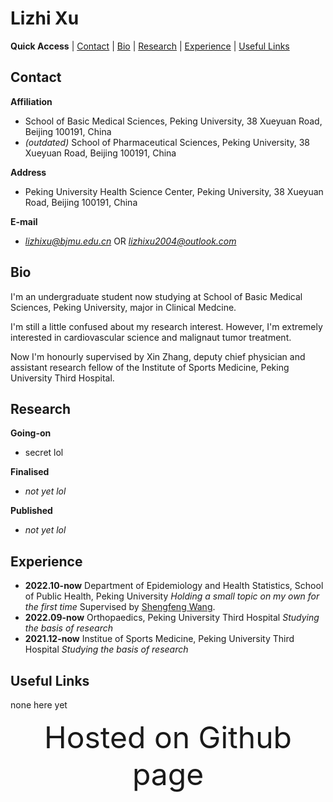 # Lizhi Xu

**Quick Access** | [Contact](#contact) | [Bio](#bio) | [Research](#research) | [Experience](#exp) | [Useful Links](#useful)


<a id = "contact"></a>
## Contact
**Affiliation**
+ School of Basic Medical Sciences, Peking University, 38 Xueyuan Road, Beijing 100191, China 
+ *(outdated)* School of Pharmaceutical Sciences, Peking University, 38 Xueyuan Road, Beijing 100191, China

**Address**
+ Peking University Health Science Center, Peking University, 38 Xueyuan Road, Beijing 100191, China

**E-mail**
+ *lizhixu@bjmu.edu.cn* OR *lizhixu2004@outlook.com*

<a id = "bio"></a>
## Bio
I'm an undergraduate student now studying at School of Basic Medical Sciences, Peking University, major in Clinical Medcine.

I'm still a little confused about my research interest. However, I'm extremely interested in cardiovascular science and malignaut tumor treatment.

Now I'm honourly supervised by Xin Zhang, deputy chief physician and assistant research fellow of the Institute of Sports Medicine, Peking University Third Hospital.

<a id = "research"></a>
## Research

**Going-on**
+ secret lol

**Finalised**
+ *not yet lol*

**Published**
+ *not yet lol*

<a id = "exp"></a>
## Experience
+ **2022.10-now** Department of Epidemiology and Health Statistics, School of Public Health, Peking University *Holding a small topic on my own for the first time* Supervised by [Shengfeng Wang](http://sph.pku.edu.cn/info/1186/3606.htm).
+ **2022.09-now** Orthopaedics, Peking University Third Hospital *Studying the basis of research*
+ **2021.12-now** Institue of Sports Medicine, Peking University Third Hospital *Studying the basis of research*

<a id = "useful"></a>
## Useful Links
none here yet

<div align = "center"><font size = 25>Hosted on Github page</font></div>
